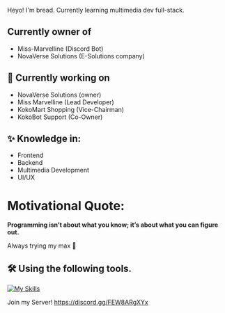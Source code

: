 Heyo! I'm bread.
Currently learning multimedia dev full-stack.

## Currently owner of 
* Miss-Marvelline (Discord Bot)
* NovaVerse Solutions (E-Solutions company)

## 📏 Currently working on
* NovaVerse Solutions (owner)
* Miss Marvelline (Lead Developer)
* KokoMart Shopping (Vice-Chairman)
* KokoBot Support (Co-Owner)

## ✨ Knowledge in:
* Frontend
* Backend
* Multimedia Development
* UI/UX

# Motivational Quote:
**Programming isn’t about what you know; it’s about what you can figure out.**

Always trying my max 💪

## 🛠️ Using the following tools.
[![My Skills](https://skillicons.dev/icons?i=robloxstudio,blender,css,html,discord,git,github,ai,ps,js,obsidian,ts,figma,xd&theme=dark)](https://skillicons.dev)

Join my Server!
https://discord.gg/FEW8ARgXYx
